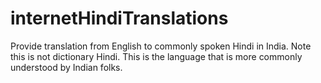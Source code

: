 # internetHindiTranslations
Provide translation from English to commonly spoken Hindi in India.
Note this is not dictionary Hindi. This is the language that is more commonly understood by Indian folks.
